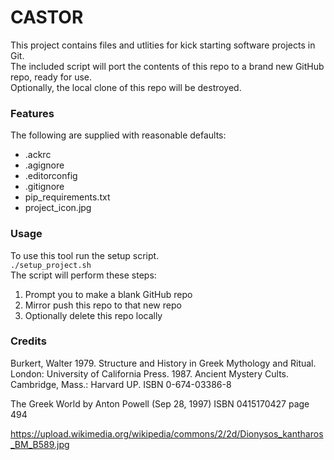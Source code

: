 # CASTOR
<p align="center">
</p>  


This project contains files and utlities for kick starting software projects in Git.  
The included script will port the contents of this repo to a brand new GitHub repo, ready for use.  
Optionally, the local clone of this repo will be destroyed.  


### Features
The following are supplied with reasonable defaults:
  * .ackrc
  * .agignore
  * .editorconfig
  * .gitignore
  * pip_requirements.txt
  * project_icon.jpg

### Usage  
To use this tool run the setup script.  
`./setup_project.sh`  
The script will perform these steps:
  1. Prompt you to make a blank GitHub repo
  2. Mirror push this repo to that new repo
  3. Optionally delete this repo locally

### Credits
Burkert, Walter
1979. Structure and History in Greek Mythology and Ritual. London: University of California Press.
1987. Ancient Mystery Cults. Cambridge, Mass.: Harvard UP. ISBN 0-674-03386-8

The Greek World by Anton Powell (Sep 28, 1997) ISBN 0415170427 page 494

https://upload.wikimedia.org/wikipedia/commons/2/2d/Dionysos_kantharos_BM_B589.jpg

